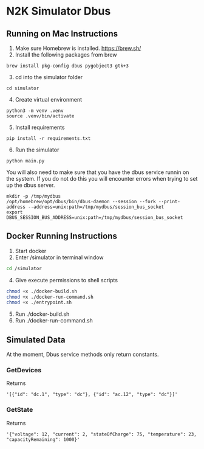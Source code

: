 # N2K Simulator Dbus 

## Running on Mac Instructions
1. Make sure Homebrew is installed. https://brew.sh/
2. Install the following packages from brew
```
brew install pkg-config dbus pygobject3 gtk+3
```
3. cd into the simulator folder
```
cd simulator
```
4. Create virtual environment
```
python3 -m venv .venv
source .venv/bin/activate
```
5. Install requirements
```
pip install -r requirements.txt
```
6. Run the simulator
```
python main.py
```

You will also need to make sure that you have the dbus service runnin on the system. If you do not do this you will encounter errors when trying to set up the dbus server.
```
mkdir -p /tmp/mydbus
/opt/homebrew/opt/dbus/bin/dbus-daemon --session --fork --print-address --address=unix:path=/tmp/mydbus/session_bus_socket
export DBUS_SESSION_BUS_ADDRESS=unix:path=/tmp/mydbus/session_bus_socket
```

## Docker Running Instructions
1. Start docker
2. Enter /simulator in terminal window
```bash
cd /simulator
```
4. Give execute permissions to shell scripts
```bash
chmod +x ./docker-build.sh
chmod +x ./docker-run-command.sh
chmod +x ./entrypoint.sh
```
5. Run ./docker-build.sh
6. Run ./docker-run-command.sh

## Simulated Data

At the moment, Dbus service methods only return constants.

### GetDevices
Returns

```string
'[{"id": "dc.1", "type": "dc"}, {"id": "ac.12", "type": "dc"}]'
```

### GetState
Returns

```string
'{"voltage": 12, "current": 2, "stateOfCharge": 75, "temperature": 23, "capacityRemaining": 1000}'
```
